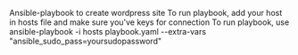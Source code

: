 Ansible-playbook to create wordpress site
To run playbook, add your host in hosts file and make sure you've keys for connection
To run playbook, use
ansible-playbook -i hosts playbook.yaml --extra-vars "ansible_sudo_pass=yoursudopassword"
